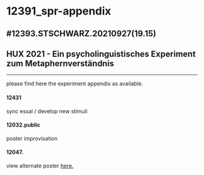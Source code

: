 # 12391_spr-appendix

#12393.STSCHWARZ.20210927(19.15)
--------------------------------
## HUX 2021 - Ein psycholinguistisches Experiment zum Metaphernverständnis
-------------------------------------------------------------------------
please find here the experiment appendix as available.

#### 12431 
sync essai / develop new stimuli
#### 12032.public
poster improvisation
#### 12047.
view alternate poster [here.](https://school.dh-index.org/public/poster/hux2021/) 
